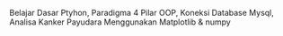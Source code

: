 Belajar Dasar Ptyhon, Paradigma 4 Pilar OOP, Koneksi Database Mysql, Analisa Kanker Payudara Menggunakan Matplotlib & numpy
